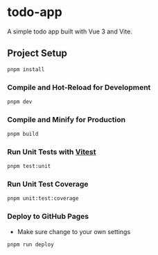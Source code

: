 # todo-app

A simple todo app built with Vue 3 and Vite.

## Project Setup

```sh
pnpm install
```

### Compile and Hot-Reload for Development

```sh
pnpm dev
```

### Compile and Minify for Production

```sh
pnpm build
```

### Run Unit Tests with [Vitest](https://vitest.dev/)

```sh
pnpm test:unit
```

### Run Unit Test Coverage

```sh
pnpm unit:test:coverage
```

### Deploy to GitHub Pages

- Make sure change to your own settings

```sh
pnpm run deploy
```

